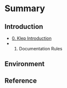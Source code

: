 # Summary

## Introduction

* [0. Klep Introduction](README.md)
* 1. Documentation Rules

## Environment

## Reference

